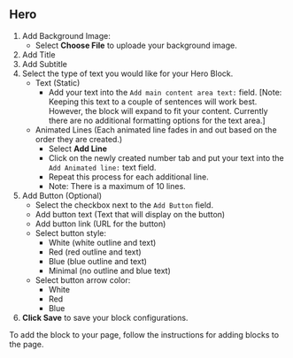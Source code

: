 ## Hero

1. Add Background Image:
   - Select **Choose File** to uploade your background image.
2. Add Title
3. Add Subtitle
4. Select the type of text you would like for your Hero Block.
   - Text (Static)
     - Add your text into the `Add main content area text:` field. [Note: Keeping this text to a couple of sentences will work best. However, the block will expand to fit your content. Currently there are no additional formatting options for the text area.]
   - Animated Lines (Each animated line fades in and out based on the order they are created.)
     - Select **Add Line**
     - Click on the newly created number tab and put your text into the `Add Animated line:` text field.
     - Repeat this process for each additional line.
     - Note: There is a maximum of 10 lines.
5. Add Button (Optional)
   - Select the checkbox next to the `Add Button` field.
   - Add button text (Text that will display on the button)
   - Add button link (URL for the button)
   - Select button style:
     - White (white outline and text)
     - Red (red outline and text)
     - Blue (blue outline and text)
     - Minimal (no outline and blue text)
   - Select button arrow color:
     - White
     - Red
     - Blue
6. **Click Save** to save your block configurations.

To add the block to your page, follow the instructions for adding blocks to the page.
